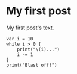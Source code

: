 # My first post

My first post's text.

```
var i = 10
while i > 0 {
    print("\(i)...")
    i -= 1
}
print("Blast off!")
```
